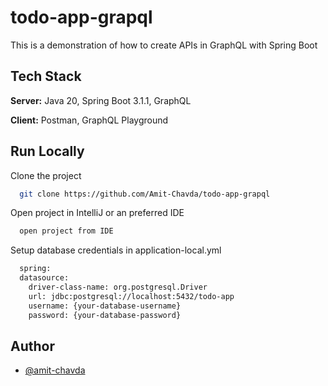 # todo-app-grapql
This is a demonstration of how to create APIs in GraphQL with Spring Boot





## Tech Stack


**Server:** Java 20, Spring Boot 3.1.1, GraphQL

**Client:** Postman, GraphQL Playground
## Run Locally

Clone the project

```bash
  git clone https://github.com/Amit-Chavda/todo-app-grapql
```

Open project in IntelliJ or an preferred IDE

```bash
  open project from IDE
```

Setup database credentials in application-local.yml

```bash
  spring:
  datasource:
    driver-class-name: org.postgresql.Driver
    url: jdbc:postgresql://localhost:5432/todo-app
    username: {your-database-username}
    password: {your-database-password}
```



## Author

- [@amit-chavda](https://www.github.com/amit-chavda)

